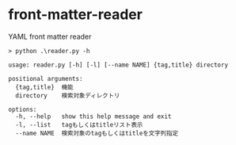 # front-matter-reader
YAML front matter reader

```
> python .\reader.py -h

usage: reader.py [-h] [-l] [--name NAME] {tag,title} directory

positional arguments:
  {tag,title}  機能
  directory    検索対象ディレクトリ

options:
  -h, --help   show this help message and exit
  -l, --list   tagもしくはtitleリスト表示
  --name NAME  検索対象のtagもしくはtitleを文字列指定
```
